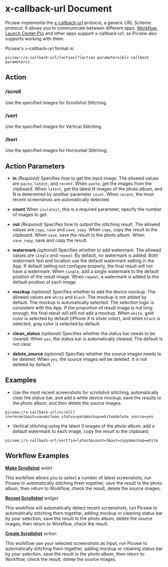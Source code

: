 # x-callback-url Document

Picsew implements the [x-callback-url](http://x-callback-url.com/) protocol, a generic URL Scheme protocol. It allows you to communicate between different apps. [Workflow](https://workflow.is/), [Launch Center Pro](https://contrast.co/launch-center-pro/) and other apps support x-callback-url, so Picsew also supports working with them.

Picsew's x-callback-url format is:

```
picsew://x-callback-url/[action]?[action parameters]&[x-callback parameters]
```

## Action

### /scroll

Use the specified images for Scrollshot Stitching.

### /vert

Use the specified images for Vertical Stitching.

### /hori

Use the specified images for Horizontal Stitching.

## Action Parameters

- **in** *(Required)* Specifies how to get the input image. The allowed values ​​are `paste`, `latest`, and `recent`. When `paste`, get the images from the clipboard. When `latest`, get the latest N images of the photo album, and N is determined by another parameter `count`. When `recent`, the most recent screenshots are automatically detected.

- **count** When `in=latest`, this is a required parameter, specify the number of images to get.

- **out** *(Required)* Specifies how to output the stitching result. The allowed values are `copy`, `save` and `save_copy`. When `copy`, copy the result to the clipboard. When `save`, save the result to the photo album. When `save_copy`, save and copy the result.

- **watermark** *(optional)* Specifies whether to add watermark. The allowed values ​​are `single` and `repeat`. By default, no watermark is added. Both watermark text and location use the default watermark setting in the App. If default setting not configure properly, the final result will not have a watermark. When `single`, add a single watermark to the default position of the result image. When `repeat`, a watermark is added to the default position of each image.

- **mockup** *(optional)* Specifies whether to add the device mockup. The allowed values ​​are `white` and `black`. The mockup is not added by default. The mockup is automatically selected. The selection logic is consistent with the App. If the proportion of result image is not long enough, the final result will still not add a mockup. When `white`, gold color is selected by default (iPhone X is silver color), and when `black` is selected, gray color is selected by default.

- **clean_status** *(optional)* Specifies whether the status bar needs to be cleared. When `yes`, the status bar is automatically cleared. The default is not clear.

- **delete_source** *(optional)* Specifies whether the source images needs to be deleted. When `yes`, the source images will be deleted. It is not deleted by default.

## Examples

- Use the most recent screenshots for scrollshot stitching, automatically clear the status bar, and add a white device mockup, save the results to the photo album, and then delete the source images.

```
picsew://x-callback-url/scroll?in=recent&out=save&clean_status=yes&mockup=white&delete_source=yes
```

- Vertical stitching using the latest 3 images of the photo album, add a default watermark to each image, copy the result to the clipboard.

```
picsew://x-callback-url/vert?in=latest&count=3&out=copy&mockup=white
```

## Workflow Examples

**[Make Scrollshot](https://workflow.is/workflows/e9b64bc79d854bb0a9f9531d6cab5bdd)** *widet*

This workflow allows you to select a number of latest screenshots, run Picsew to automatically stitching them together, save the result to the photo album, then return to Workflow, check the result, delete the source images.


**[Recent Scrollshot](https://workflow.is/workflows/b3084df208c34b74877471bddad84576)** *widget*

This workflow will automatically detect recent screenshots, run Picsew to automatically stitching them together, adding mockup or cleaning status bar by your selection, save the result to the photo album, delete the source images, then return to Workflow, check the result.

**[Create Scrollshot](https://workflow.is/workflows/a9c746a2306e400c914d274b5d0998bd)** *action*

This workflow use your selected screenshots as input, run Picsew to automatically stitching them together, adding mockup or cleaning status bar by your selection, save the result to the photo album, then return to Workflow, check the result, delete the source images.
